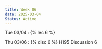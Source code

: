 ```yaml
---
title: Week 06
date: 2025-03-04
Status: Active
---
```


Tue 03/04
: {% lec 6 %}

Thu 03/06
: {% disc 6 %} H195 Discussion 6